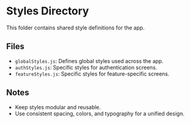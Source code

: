 # Styles Directory

This folder contains shared style definitions for the app.

## Files
- `globalStyles.js`: Defines global styles used across the app.
- `authStyles.js`: Specific styles for authentication screens.
- `featureStyles.js`: Specific styles for feature-specific screens.

## Notes
- Keep styles modular and reusable.
- Use consistent spacing, colors, and typography for a unified design.
